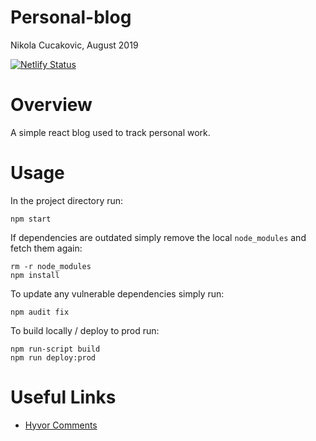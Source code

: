 # Personal-blog
Nikola Cucakovic, August 2019

[![Netlify Status](https://api.netlify.com/api/v1/badges/a7c17832-cf4f-4761-bcf3-59a652ff9bf9/deploy-status)](https://app.netlify.com/sites/reverent-davinci-a4289d/deploys)

# Overview
A simple react blog used to track personal work.

# Usage
In the project directory run:
```
npm start
```

If dependencies are outdated simply remove the local `node_modules` and fetch them again:
```
rm -r node_modules
npm install
```

To update any vulnerable dependencies simply run:
```
npm audit fix
```

To build locally / deploy to prod run:
```
npm run-script build
npm run deploy:prod
```

# Useful Links
- [Hyvor Comments](https://talk.hyvor.com/console)
